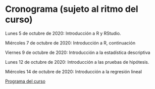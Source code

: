 # Cronograma (sujeto al ritmo del curso)
Lunes 5 de octubre de 2020: Introducción a R y RStudio.

Miércoles 7 de octubre de 2020: Introducción a R, continuación

Viernes 9 de octubre de 2020: Introducción a la estadística descriptiva

Lunes 12 de octubre de 2020: Introducción a las pruebas de hipótesis.

Miércoles 14 de octubre de 2020: Introducción a la regresión lineal

[Programa del curso](https://a2b2c-cursos.github.io/analisis_de_datos_con_r_octubre_2020/cronograma/programa.docx)
